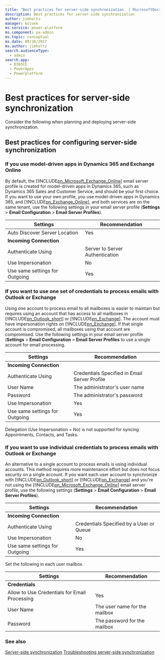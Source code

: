 ```yaml
---
title: "Best practices for server-side synchronization  | MicrosoftDocs"
description: Best practices for server-side synchronization
author: jimholtz
manager: kvivek
ms.service: power-platform
ms.component: pa-admin
ms.topic: conceptual
ms.date: 09/30/2017
ms.author: jimholtz
search.audienceType: 
  - admin
search.app: 
  - D365CE
  - PowerApps
  - Powerplatform
---
```

# Best practices for server-side synchronization 

<!-- legacy procedure -->

Consider the following when planning and deploying server-side synchronization.  
  
## Best practices for configuring server-side synchronization  
  
<a name="BKMK_CRMEXOnline"></a>   

### If you use model-driven apps in Dynamics 365 and Exchange Online  
 By default, the [!INCLUDE[pn_Microsoft_Exchange_Online](../includes/pn-microsoft-exchange-online.md)] email server profile is created for model-driven apps in Dynamics 365, such as Dynamics 365 Sales and Customer Service, and should be your first choice. If you want to use your own profile, you use model-driven apps in Dynamics 365, and [!INCLUDE[pn_Exchange_Online](../includes/pn-exchange-online.md)], and both services are on the same tenant, use the following settings in your email server profile (**Settings** > **Email Configuration** > **Email Server Profiles**).  
  
|Settings|Recommendation|  
|--------------|--------------------|  
|Auto Discover Server Location|Yes|  
|**Incoming Connection**||  
|Authenticate Using|Server to Server Authentication|  
|Use Impersonation|No|  
|Use same settings for Outgoing|Yes|  
  
<a name="BKMK_OneAccount"></a>   
### If you want to use one set of credentials to process emails with Outlook or Exchange  
 Using one account to process email to all mailboxes is easier to maintain but requires using an account that has access to all mailboxes in [!INCLUDE[pn_Outlook_short](../includes/pn-outlook-short.md)] or [!INCLUDE[pn_Exchange](../includes/pn-exchange.md)]. The account must have impersonation rights on [!INCLUDE[pn_Exchange](../includes/pn-exchange.md)]. If that single account is compromised, all mailboxes using that account are compromised. Use the following settings in your email server profile (**Settings** > **Email Configuration** > **Email Server Profiles** to use a single account for email processing.  
  
|Settings|Recommendation|  
|--------------|--------------------|  
|**Incoming Connection**||  
|Authenticate Using|Credentials Specified in Email Server Profile|  
|User Name|The administrator's user name|  
|Password|The administrator's password|  
|Use Impersonation|Yes|  
|Use same settings for Outgoing|Yes|  
  
 Delegation (Use Impersonation = No) is not supported for syncing Appointments, Contacts, and Tasks.  
  
<a name="BKMK_EachUser"></a>   
### If you want to use individual credentials to process emails with Outlook or Exchange  
 An alternative to a single account to process emails is using individual accounts. This method requires more maintenance effort but does not focus security on a single account. If you want each user account to synchronize with [!INCLUDE[pn_Outlook_short](../includes/pn-outlook-short.md)] or [!INCLUDE[pn_Exchange](../includes/pn-exchange.md)] and you're not using the [!INCLUDE[pn_Microsoft_Exchange_Online](../includes/pn-microsoft-exchange-online.md)] email server profile, use the following settings (**Settings** > **Email Configuration** > **Email Server Profiles**).  
  
|Settings|Recommendation|  
|--------------|--------------------|  
|**Incoming Connection**||  
|Authenticate Using|Credentials Specified by a User or Queue|  
|Use Impersonation|No|  
|Use same settings for Outgoing|Yes|  
  
 Set the following in each user mailbox.  
  
|Settings|Recommendation|  
|--------------|--------------------|  
|**Credentials**||  
|Allow to Use Credentials for Email Processing|Yes|  
|User Name|The user name for the mailbox|  
|Password|The password for the mailbox|  
  
### See also  
[Server-side synchronization](../admin/server-side-synchronization.md) 
[Troubleshooting server-side synchronization](../admin/troubleshooting-monitoring-server-side-synchronization.md)   
